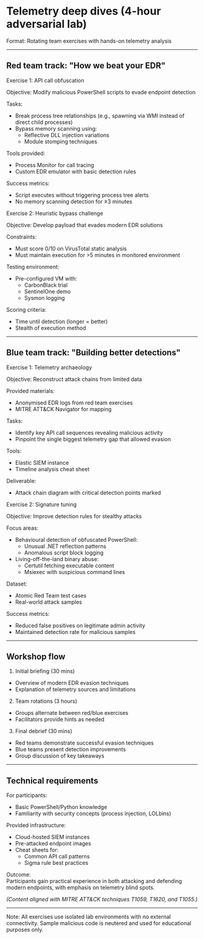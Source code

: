 # Telemetry deep dives (4-hour adversarial lab) 

Format: Rotating team exercises with hands-on telemetry analysis  

---

## Red team track: "How we beat your EDR"  

Exercise 1: API call obfuscation 

Objective: Modify malicious PowerShell scripts to evade endpoint detection  

Tasks:  

- Break process tree relationships (e.g., spawning via WMI instead of direct child processes)  
- Bypass memory scanning using:  
  - Reflective DLL injection variations  
  - Module stomping techniques  

Tools provided:  

- Process Monitor for call tracing  
- Custom EDR emulator with basic detection rules 

Success metrics: 

- Script executes without triggering process tree alerts  
- No memory scanning detection for ≥3 minutes  

Exercise 2: Heuristic bypass challenge 

Objective: Develop payload that evades modern EDR solutions  

Constraints:  

- Must score 0/10 on VirusTotal static analysis  
- Must maintain execution for >5 minutes in monitored environment  

Testing environment:  

- Pre-configured VM with:  
  - CarbonBlack trial  
  - SentinelOne demo  
  - Sysmon logging  

Scoring criteria:  

- Time until detection (longer = better)  
- Stealth of execution method  

---

## Blue team track: "Building better detections"  

Exercise 1: Telemetry archaeology  

Objective: Reconstruct attack chains from limited data 

Provided materials: 

- Anonymised EDR logs from red team exercises  
- MITRE ATT&CK Navigator for mapping  

Tasks:  

- Identify key API call sequences revealing malicious activity  
- Pinpoint the single biggest telemetry gap that allowed evasion  

Tools:  

- Elastic SIEM instance  
- Timeline analysis cheat sheet  

Deliverable: 

- Attack chain diagram with critical detection points marked  

Exercise 2: Signature tuning  

Objective: Improve detection rules for stealthy attacks  

Focus areas:  

- Behavioural detection of obfuscated PowerShell:  
  - Unusual .NET reflection patterns  
  - Anomalous script block logging  
- Living-off-the-land binary abuse:  
  - Certutil fetching executable content  
  - Msiexec with suspicious command lines  

Dataset: 

- Atomic Red Team test cases  
- Real-world attack samples  

Success metrics:  

- Reduced false positives on legitimate admin activity  
- Maintained detection rate for malicious samples  

---

## Workshop flow  

1. Initial briefing (30 mins)  
- Overview of modern EDR evasion techniques  
- Explanation of telemetry sources and limitations  

2. Team rotations (3 hours)  
- Groups alternate between red/blue exercises  
- Facilitators provide hints as needed  

3. Final debrief (30 mins)  
- Red teams demonstrate successful evasion techniques  
- Blue teams present detection improvements  
- Group discussion of key takeaways  

---

## Technical requirements  

For participants:  
- Basic PowerShell/Python knowledge  
- Familiarity with security concepts (process injection, LOLbins)  

Provided infrastructure:  
- Cloud-hosted SIEM instances  
- Pre-attacked endpoint images  
- Cheat sheets for:  
  - Common API call patterns  
  - Sigma rule best practices  

Outcome:  
Participants gain practical experience in both attacking and defending modern endpoints, with emphasis on telemetry blind spots.  

*(Content aligned with MITRE ATT&CK techniques T1059, T1620, and T1055.)*  

--- 

Note: All exercises use isolated lab environments with no external connectivity. Sample malicious code is neutered and used for educational purposes only.